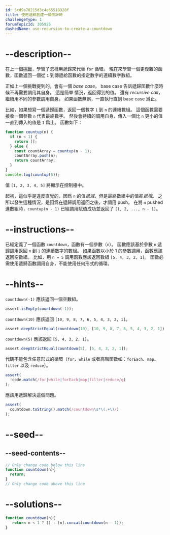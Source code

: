 ```yaml
---
id: 5cd9a70215d3c4e65518328f
title: 使用遞歸創建一個倒計時
challengeType: 1
forumTopicId: 305925
dashedName: use-recursion-to-create-a-countdown
---
```


# --description--

在上一個[挑戰](/learn/javascript-algorithms-and-data-structures/basic-javascript/replace-loops-using-recursion)，學習了怎樣用遞歸來代替 `for` 循環。 現在來學習一個更復雜的函數，函數返回一個從 `1` 到傳遞給函數的指定數字的連續數字數組。

正如上一個挑戰提到的，會有一個 <dfn>base case</dfn>。 base case 告訴遞歸函數什麼時候不再需要調用其自身。 這是簡單 情況，返回得到的值。 還有 <dfn>recursive call</dfn>，繼續用不同的參數調用自身。 如果函數無誤，一直執行直到 base case 爲止。

比如，如果想寫一個遞歸函數，返回一個數字 `1` 到 `n` 的連續數組。 這個函數需要接收一個參數 `n` 代表最終數字。 然後會持續的調用自身，傳入一個比 `n` 更小的值一直到傳入的值是 `1` 爲止。 函數如下：

```javascript
function countup(n) {
  if (n < 1) {
    return [];
  } else {
    const countArray = countup(n - 1);
    countArray.push(n);
    return countArray;
  }
}
console.log(countup(5));
```

值 `[1, 2, 3, 4, 5]` 將顯示在控制檯中。

起初，這似乎是違反直覺的，因爲 `n` 的值*遞減*，但是最終數組中的值卻*遞增*。 之所以發生這種情況，是因爲在遞歸調用返回之後，才調用 push。 在將 `n` pushed 進數組時，`countup(n - 1)` 已經調用賦值成功並返回了 `[1, 2, ..., n - 1]`。

# --instructions--

已經定義了一個函數 `countdown`，函數有一個參數（`n`）。 函數應該基於參數 `n` 遞歸調用返回 `n` 到 `1` 的連續數字的數組。 如果函數以小於 1 的參數調用，函數應該返回空數組。 比如，用 `n = 5` 調用函數應該返回數組 `[5, 4, 3, 2, 1]`。 函數必需使用遞歸函數調用自身，不能使用任何形式的循環。

# --hints--

`countdown(-1)` 應該返回一個空數組。

```js
assert.isEmpty(countdown(-1));
```

`countdown(10)` 應該返回 `[10, 9, 8, 7, 6, 5, 4, 3, 2, 1]`。

```js
assert.deepStrictEqual(countdown(10), [10, 9, 8, 7, 6, 5, 4, 3, 2, 1]);
```

`countdown(5)` 應該返回 `[5, 4, 3, 2, 1]`。

```js
assert.deepStrictEqual(countdown(5), [5, 4, 3, 2, 1]);
```

代碼不能包含任意形式的循環（`for`、`while` 或者高階函數如：`forEach`、`map`、`filter` 以及 `reduce`）。

```js
assert(
  !code.match(/for|while|forEach|map|filter|reduce/g)
);
```

應該用遞歸解決這個問題。

```js
assert(
  countdown.toString().match(/countdown\s*\(.+\)/)
);
```

# --seed--

## --seed-contents--

```js
// Only change code below this line
function countdown(n){
  return;
}
// Only change code above this line
```

# --solutions--

```js
function countdown(n){
   return n < 1 ? [] : [n].concat(countdown(n - 1));
}
```
